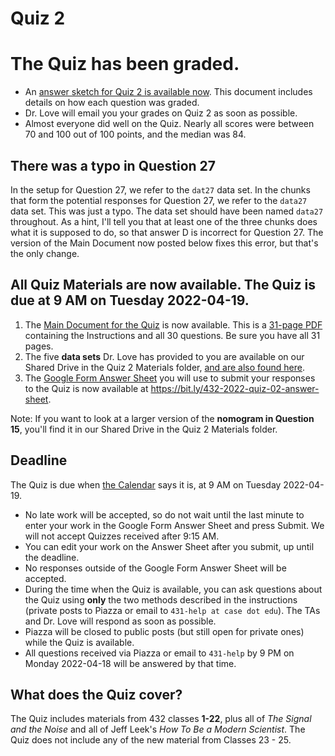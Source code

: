 # Quiz 2 

# The Quiz has been graded.

- An [answer sketch for Quiz 2 is available now](https://github.com/THOMASELOVE/432-2022/blob/main/quiz/quiz2/432_quiz2sketch_2022.pdf). This document includes details on how each question was graded.
- Dr. Love will email you your grades on Quiz 2 as soon as possible.
- Almost everyone did well on the Quiz. Nearly all scores were between 70 and 100 out of 100 points, and the median was 84.

## There was a typo in Question 27

In the setup for Question 27, we refer to the `dat27` data set. In the chunks that form the potential responses for Question 27, we refer to the `data27` data set. This was just a typo. The data set should have been named `data27` throughout. As a hint, I'll tell you that at least one of the three chunks does what it is supposed to do, so that answer D is incorrect for Question 27. The version of the Main Document now posted below fixes this error, but that's the only change.

## All Quiz Materials are now available. The Quiz is due at 9 AM on Tuesday 2022-04-19.

1. The [Main Document for the Quiz](https://github.com/THOMASELOVE/432-2022/blob/main/quiz/quiz2/432_quiz2_2022.pdf) is now available. This is a [31-page PDF](https://github.com/THOMASELOVE/432-2022/blob/main/quiz/quiz2/432_quiz2_2022.pdf) containing the Instructions and all 30 questions. Be sure you have all 31 pages.
2. The five **data sets** Dr. Love has provided to you are available on our Shared Drive in the Quiz 2 Materials folder, [and are also found here](https://github.com/THOMASELOVE/432-2022/tree/main/quiz/quiz2/data). 
3. The [Google Form Answer Sheet](https://bit.ly/432-2022-quiz-02-answer-sheet) you will use to submit your responses to the Quiz is now available at https://bit.ly/432-2022-quiz-02-answer-sheet.

Note: If you want to look at a larger version of the **nomogram in Question 15**, you'll find it in our Shared Drive in the Quiz 2 Materials folder.

## Deadline

The Quiz is due when [the Calendar](https://thomaselove.github.io/432/calendar.html) says it is, at 9 AM on Tuesday 2022-04-19. 

- No late work will be accepted, so do not wait until the last minute to enter your work in the Google Form Answer Sheet and press Submit. We will not accept Quizzes received after 9:15 AM.
- You can edit your work on the Answer Sheet after you submit, up until the deadline. 
- No responses outside of the Google Form Answer Sheet will be accepted.
- During the time when the Quiz is available, you can ask questions about the Quiz using **only** the two methods described in the instructions (private posts to Piazza or email to `431-help at case dot edu`). The TAs and Dr. Love will respond as soon as possible. 
- Piazza will be closed to public posts (but still open for private ones) while the Quiz is available.
- All questions received via Piazza or email to `431-help` by 9 PM on Monday 2022-04-18 will be answered by that time.

## What does the Quiz cover?

The Quiz includes materials from 432 classes **1-22**, plus all of *The Signal and the Noise* and all of Jeff Leek's *How To Be a Modern Scientist*. The Quiz does not include any of the new material from Classes 23 - 25.



